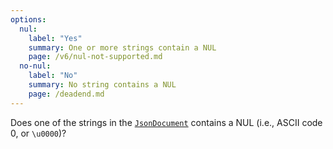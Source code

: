 ```yaml
---
options:
  nul:
    label: "Yes"
    summary: One or more strings contain a NUL
    page: /v6/nul-not-supported.md
  no-nul:
    label: "No"
    summary: No string contains a NUL
    page: /deadend.md
---
```


Does one of the strings in the [`JsonDocument`](/v6/api/jsondocument/) contains a NUL (i.e.,  ASCII code 0, or `\u0000`)?

